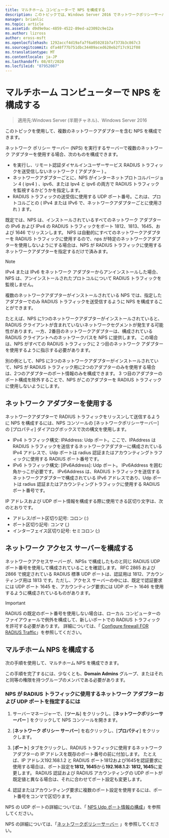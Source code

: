 ```yaml
---
title: マルチホーム コンピューターで NPS を構成する
description: このトピックでは、Windows Server 2016 でネットワークポリシーサーバーを実行している複数のネットワークアダプターを使用してサーバーを構成する手順について説明します。
manager: brianlic
ms.topic: article
ms.assetid: d9d9e9ac-4859-4522-89ed-a23092c9e12a
ms.author: lizross
author: eross-msft
ms.openlocfilehash: 1292accf4d19afa7f6a050281b7af373b3c867c3
ms.sourcegitcommit: dfa48f77b751dbc34409aced628eb2f17c912f08
ms.translationtype: MT
ms.contentlocale: ja-JP
ms.lasthandoff: 08/07/2020
ms.locfileid: "87952087"
---
```

# <a name="configure-nps-on-a-multihomed-computer"></a>マルチホーム コンピューターで NPS を構成する

>適用先:Windows Server (半期チャネル)、Windows Server 2016

このトピックを使用して、複数のネットワークアダプターを含む NPS を構成できます。

ネットワーク ポリシー サーバー (NPS) を実行するサーバーで複数のネットワーク アダプターを使用する場合、次のものを構成できます。

- を実行し、リモート認証ダイヤルインユーザーサービス RADIUS トラフィックを送受信しないネットワーク \( アダプター \) 。
- ネットワークアダプターごとに、NPS がインターネットプロトコルバージョン 4 \( ipv4 \) 、ipv6、または Ipv4 と ipv6 の両方で RADIUS トラフィックを監視するかどうかを指定します。
- RADIUS トラフィックの送受信に使用する UDP ポート番号。これは、プロトコルごとの \( IPv4 または IPv6 で、ネットワークアダプターごとに使用され \) ます。

既定では、NPS は、インストールされているすべてのネットワーク アダプターの IPv6 および IPv4 の RADIUS トラフィックをポート 1812、1813、1645、および 1646 でリッスンします。 NPS は自動的にすべてのネットワークアダプターを RADIUS トラフィックに使用するので、nps が特定のネットワークアダプターを使用しないようにする場合は、NPS が RADIUS トラフィックに使用するネットワークアダプターを指定するだけで済みます。

>[!NOTE]
>IPv4 または IPv6 をネットワーク アダプターからアンインストールした場合、NPS は、アンインストールされたプロトコルについて RADIUS トラフィックを監視しません。

複数のネットワークアダプターがインストールされている NPS では、指定したアダプターでのみ RADIUS トラフィックを送受信するように NPS を構成することができます。

たとえば、NPS に1つのネットワークアダプターがインストールされていると、RADIUS クライアントが含まれていないネットワークセグメントが発生する可能性があります。一方、2番目のネットワークアダプターは、構成されている RADIUS クライアントへのネットワークパスを NPS に提供します。 この場合は、NPS がすべての RADIUS トラフィックに 2 つ目のネットワーク アダプターを使用するように指示する必要があります。

別の例として、NPS に3つのネットワークアダプターがインストールされていて、NPS が RADIUS トラフィック用に2つのアダプターのみを使用する場合は、2つのアダプターのポート情報のみを構成できます。 3 つ目のアダプターのポート構成を除外することで、NPS がこのアダプターを RADIUS トラフィックに使用しないようにします。

## <a name="using-a-network-adapter"></a>ネットワーク アダプターを使用する

ネットワークアダプターで RADIUS トラフィックをリッスンして送信するように NPS を構成するには、NPS コンソールの [ネットワークポリシーサーバー] の [プロパティ] ダイアログボックスで次の構文を使用します。

- IPv4 トラフィック構文: IPAddress: Udp ポート。ここで、IPAddress は RADIUS トラフィックを送信するネットワークアダプターに構成されている IPv4 アドレスで、Udp ポートは radius 認証またはアカウンティングトラフィックに使用する RADIUS ポート番号です。
- IPv6 トラフィック構文: [IPv6Address]: Udp ポート。 IPv6Address を囲む角かっこが必要です。 IPv6Address は、RADIUS トラフィックを送信するネットワークアダプターで構成されている IPv6 アドレスであり、Udp ポートは radius 認証またはアカウンティングトラフィックに使用する RADIUS ポート番号です。

IP アドレスおよび UDP ポート情報を構成する際に使用できる区切り文字は、次のとおりです。

- アドレス/ポート区切り記号: コロン (:)
- ポート区切り記号: コンマ (,)
- インターフェイス区切り記号: セミコロン (;)

## <a name="configuring-network-access-servers"></a>ネットワーク アクセス サーバーを構成する

ネットワークアクセスサーバーが、NPSs で構成したものと同じ RADIUS UDP ポート番号を使用して構成されていることを確認します。 RFC 2865 および 2866 で規定されている RADIUS 標準 UDP ポートは、認証用は 1812、アカウンティング用は 1813 です。ただし、アクセス サーバーの中には、既定で認証要求には UDP ポート 1645 を、アカウンティング要求には UDP ポート 1646 を使用するように構成されているものがあります。

>[!IMPORTANT]
>RADIUS の既定のポート番号を使用しない場合は、ローカル コンピューターのファイアウォールで例外を構成して、新しいポートでの RADIUS トラフィックを許可する必要があります。 詳細については、「 [Configure firewall FOR RADIUS Traffic](nps-firewalls-configure.md)」を参照してください。

## <a name="configure-the-multihomed-nps"></a>マルチホーム NPS を構成する

次の手順を使用して、マルチホーム NPS を構成できます。

この手順を完了するには、少なくとも、**Domain Admins** グループ、またはそれと同等の権限を持つグループのメンバである必要があります。

### <a name="to-specify-the-network-adapter-and-udp-ports-that-nps-uses-for-radius-traffic"></a>NPS が RADIUS トラフィックに使用するネットワーク アダプターおよび UDP ポートを指定するには

1. サーバーマネージャーで、[**ツール**] をクリックし、[**ネットワークポリシーサーバー** ] をクリックして NPS コンソールを開きます。

2. [**ネットワーク ポリシー サーバー**] を右クリックし、[**プロパティ**] をクリックします。

3. [**ポート**] タブをクリックし、RADIUS トラフィックに使用するネットワークアダプターの IP アドレスを既存のポート番号の前に付加します。 たとえば、IP アドレス192.168.1.2 と RADIUS ポート1812および1645を認証要求に使用する場合は、ポート設定を**1812, 1645**から**192.168.1.2: 1812, 1645**に変更します。 RADIUS 認証および RADIUS アカウンティングの UDP ポートが既定値と異なる場合は、それに合わせてポート設定も変更します。

4. 認証またはアカウンティング要求に複数のポート設定を使用するには、ポート番号をコンマで区切ります。

NPS の UDP ポートの詳細については、「 [NPS Udp ポート情報の構成](nps-udp-ports-configure.md)」を参照してください。


NPS の詳細については、「[ネットワークポリシーサーバー](nps-top.md) 」を参照してください。

